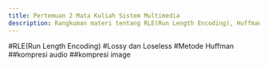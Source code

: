 ```yaml
---
title: Pertemuan 2 Mata Kuliah Sistem Multimedia
description: Rangkuman materi tentang RLE(Run Length Encoding), Huffman Tree untuk kompresi audio dan image
---
```


#RLE(Run Length Encoding)
#Lossy dan Loseless
#Metode Huffman
##kompresi audio
##kompresi image
